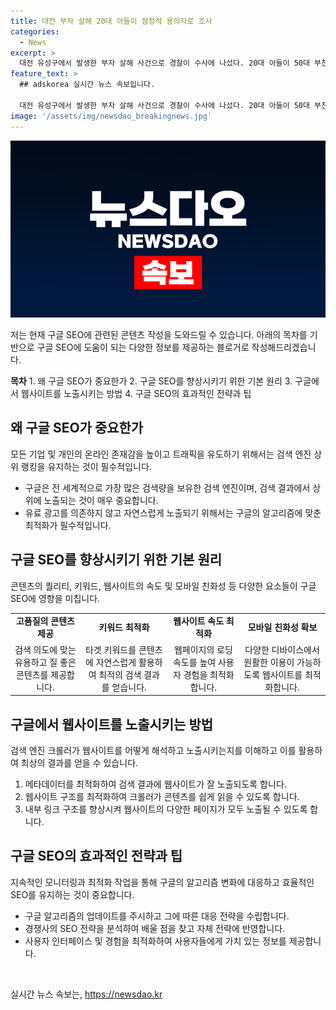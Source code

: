 ```yaml
---
title: 대전 부자 살해 20대 아들이 잠정적 용의자로 조사
categories:
  - News
excerpt: >
  대전 유성구에서 발생한 부자 살해 사건으로 경찰이 수사에 나섰다. 20대 아들이 50대 부친을 흉기로 찔러 살해한 후 자해한 것으로 추정되며, 부검을 통해 정확한 사인을 확인할 예정이다. 20대와 50대의 참상은 이들의 가족과 지역사회에 큰 충격을 주고 있다. (150자)
feature_text: >
  ## adskorea 실시간 뉴스 속보입니다.

  대전 유성구에서 발생한 부자 살해 사건으로 경찰이 수사에 나섰다. 20대 아들이 50대 부친을 흉기로 찔러 살해한 후 자해한 것으로 추정되며, 부검을 통해 정확한 사인을 확인할 예정이다. 20대와 50대의 참상은 이들의 가족과 지역사회에 큰 충격을 주고 있다. (150자)
image: '/assets/img/newsdao_breakingnews.jpg'
---
```


<p><img src="/assets/img/newsdao_breakingnews.jpg" alt="adskorea 속보" /></p>

<p>저는 현재 구글 SEO에 관련된 콘텐츠 작성을 도와드릴 수 있습니다. 아래의 목차를 기반으로 구글 SEO에 도움이 되는 다양한 정보를 제공하는 블로거로 작성해드리겠습니다.</p>

<p><strong>목차</strong>
1. 왜 구글 SEO가 중요한가
2. 구글 SEO를 향상시키기 위한 기본 원리
3. 구글에서 웹사이트를 노출시키는 방법
4. 구글 SEO의 효과적인 전략과 팁</p>

<h2 data-ke-size="size26">왜 구글 SEO가 중요한가</h2>

<p data-ke-size="size16">모든 기업 및 개인의 온라인 존재감을 높이고 트래픽을 유도하기 위해서는 검색 엔진 상위 랭킹을 유지하는 것이 필수적입니다.</p>

<ul>
    <li>구글은 전 세계적으로 가장 많은 검색량을 보유한 검색 엔진이며, 검색 결과에서 상위에 노출되는 것이 매우 중요합니다.</li>
    <li>유료 광고를 의존하지 않고 자연스럽게 노출되기 위해서는 구글의 알고리즘에 맞춘 최적화가 필수적입니다.</li>
</ul>

<h2 data-ke-size="size26">구글 SEO를 향상시키기 위한 기본 원리</h2>

<p data-ke-size="size16">콘텐츠의 퀄리티, 키워드, 웹사이트의 속도 및 모바일 친화성 등 다양한 요소들이 구글 SEO에 영향을 미칩니다.</p>

<table>
    <tr>
        <td style="text-align: center; height: 17px;"><b>고품질의 콘텐츠 제공</b></td>
        <td style="text-align: center; height: 17px;"><b>키워드 최적화</b></td>
        <td style="text-align: center; height: 17px;"><b>웹사이트 속도 최적화</b></td>
        <td style="text-align: center; height: 17px;"><b>모바일 친화성 확보</b></td>
    </tr>
    <tr>
        <td style="text-align: center; height: 17px;">검색 의도에 맞는 유용하고 질 좋은 콘텐츠를 제공합니다.</td>
        <td style="text-align: center; height: 17px;">타겟 키워드를 콘텐츠에 자연스럽게 활용하여 최적의 검색 결과를 얻습니다.</td>
        <td style="text-align: center; height: 17px;">웹페이지의 로딩 속도를 높여 사용자 경험을 최적화합니다.</td>
        <td style="text-align: center; height: 17px;">다양한 디바이스에서 원활한 이용이 가능하도록 웹사이트를 최적화합니다.</td>
    </tr>
</table>

<h2 data-ke-size="size26">구글에서 웹사이트를 노출시키는 방법</h2>

<p data-ke-size="size16">검색 엔진 크롤러가 웹사이트를 어떻게 해석하고 노출시키는지를 이해하고 이를 활용하여 최상의 결과를 얻을 수 있습니다.</p>

<ol>
    <li>메타데이터를 최적화하여 검색 결과에 웹사이트가 잘 노출되도록 합니다.</li>
    <li>웹사이트 구조를 최적화하여 크롤러가 콘텐츠를 쉽게 읽을 수 있도록 합니다.</li>
    <li>내부 링크 구조를 향상시켜 웹사이트의 다양한 페이지가 모두 노출될 수 있도록 합니다.</li>
</ol>

<h2 data-ke-size="size26">구글 SEO의 효과적인 전략과 팁</h2>

<p data-ke-size="size16">지속적인 모니터링과 최적화 작업을 통해 구글의 알고리즘 변화에 대응하고 효율적인 SEO를 유지하는 것이 중요합니다.</p>

<ul>
    <li>구글 알고리즘의 업데이트를 주시하고 그에 따른 대응 전략을 수립합니다.</li>
    <li>경쟁사의 SEO 전략을 분석하여 배울 점을 찾고 자체 전략에 반영합니다.</li>
    <li>사용자 인터페이스 및 경험을 최적화하여 사용자들에게 가치 있는 정보를 제공합니다.</li>
</ul>

<p data-ke-size="size16">&nbsp;</p>
실시간 뉴스 속보는, <a href="https://newsdao.kr" rel="dofollow">https://newsdao.kr</a>


